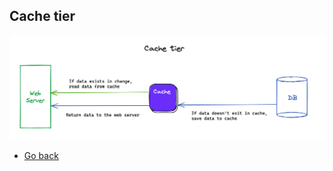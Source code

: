 ## Cache tier

![Cache tier](https://raw.githubusercontent.com/AndersDeath/holy-theory/main/images/09-cache-tier.png)

* [Go back](../readme.md)